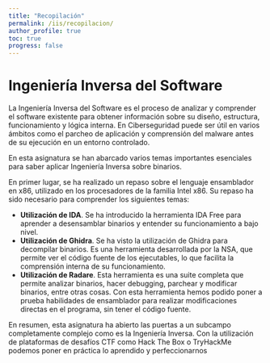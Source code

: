 ```yaml
---
title: "Recopilación"
permalink: /iis/recopilacion/
author_profile: true
toc: true
progress: false
---
```


# Ingeniería Inversa del Software

La Ingeniería Inversa del Software es el proceso de analizar y comprender el software existente para obtener información sobre su diseño, estructura, funcionamiento y lógica interna. En Ciberseguridad puede ser útil en varios ámbitos como el parcheo de aplicación y comprensión del malware antes de su ejecución en un entorno controlado.

En esta asignatura se han abarcado varios temas importantes esenciales para saber aplicar Ingeniería Inversa sobre binarios.

En primer lugar, se ha realizado un repaso sobre el lenguaje ensamblador en x86, utilizado en los procesadores de la familia Intel x86. Su repaso ha sido necesario para comprender los siguientes temas:

* **Utilización de IDA**. Se ha introducido la herramienta IDA Free para aprender a desensamblar binarios y entender su funcionamiento a bajo nivel.
* **Utilización de Ghidra**. Se ha visto la utilización de Ghidra para decompilar binarios. Es una herramienta desarrollada por la NSA, que permite ver el código fuente de los ejecutables, lo que facilita la comprensión interna de su funcionamiento.
* **Utilización de Radare**. Esta herramienta es una suite completa que permite analizar binarios, hacer debugging, parchear y modificar binarios, entre otras cosas. Con esta herramienta hemos podido poner a prueba habilidades de ensamblador para realizar modificaciones directas en el programa, sin tener el código fuente.

En resumen, esta asignatura ha abierto las puertas a un subcampo completamente complejo como es la Ingeniería Inversa. Con la utilización de plataformas de desafíos CTF como Hack The Box o TryHackMe podemos poner en práctica lo aprendido y perfeccionarnos
